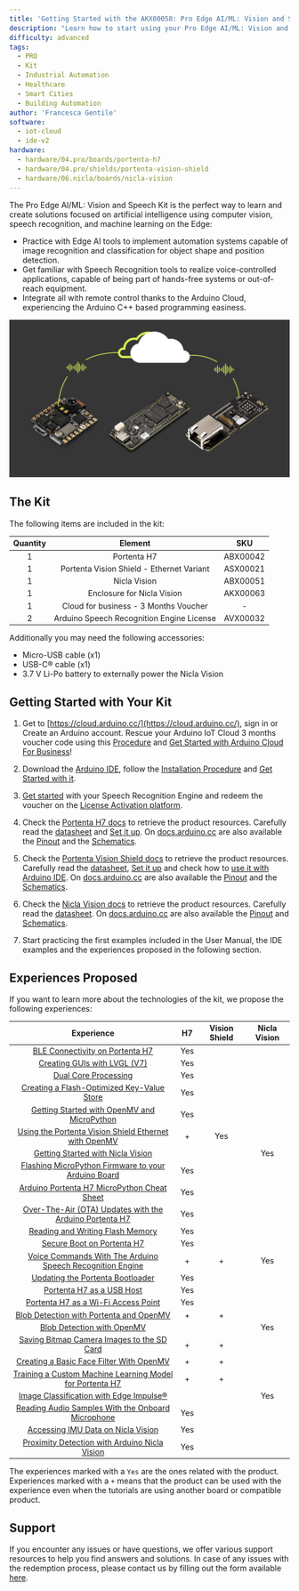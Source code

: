 ```yaml
---
title: 'Getting Started with the AKX00058: Pro Edge AI/ML: Vision and Speech Kit'
description: "Learn how to start using your Pro Edge AI/ML: Vision and Speech Kit"
difficulty: advanced
tags:
  - PRO
  - Kit
  - Industrial Automation
  - Healthcare
  - Smart Cities 
  - Building Automation
author: 'Francesca Gentile'
software:
  - iot-cloud
  - ide-v2
hardware:
  - hardware/04.pro/boards/portenta-h7
  - hardware/04.pro/shields/portenta-vision-shield
  - hardware/06.nicla/boards/nicla-vision
---
```


The Pro Edge AI/ML: Vision and Speech Kit is the perfect way to learn and create solutions focused on artificial intelligence using computer vision, speech recognition, and machine learning on the Edge:

- Practice with Edge AI tools to implement automation systems capable of image recognition and classification for object shape and position detection.
- Get familiar with Speech Recognition tools to realize voice-controlled applications, capable of being part of hands-free systems or out-of-reach equipment.
- Integrate all with remote control thanks to the Arduino Cloud, experiencing the Arduino C++ based programming easiness.

![Pro Edge AI/ML: Vision and Speech Kit Main Features](assets/speech-thumb.png)

## The Kit

The following items are included in the kit:

| Quantity |                  Element                  |   SKU    |
| :------: | :---------------------------------------: | :------: |
|    1     |                Portenta H7                | ABX00042 |
|    1     | Portenta Vision Shield - Ethernet Variant | ASX00021 |
|    1     |               Nicla Vision                | ABX00051 |
|    1     |        Enclosure for Nicla Vision         | AKX00063 |
|    1     |   Cloud for business - 3 Months Voucher   |    -     |
|    2     | Arduino Speech Recognition Engine License | AVX00032 |


Additionally you may need the following accessories:

* Micro-USB cable (x1)
* USB-C® cable (x1)
* 3.7 V Li-Po battery to externally power the Nicla Vision

## Getting Started with Your Kit

1. Get to [https://cloud.arduino.cc/](https://cloud.arduino.cc/), sign in or Create an Arduino account. Rescue your Arduino IoT Cloud 3 months voucher code using this [Procedure](https://docs.arduino.cc/tutorials/generic/cloud-business-voucher-redeem) and [Get Started with Arduino Cloud For Business](https://docs.arduino.cc/arduino-cloud/getting-started/arduino-cloud-for-business)!

2. Download the [Arduino IDE](https://www.arduino.cc/en/software#future-version-of-the-arduino-ide), follow the [Installation Procedure](https://docs.arduino.cc/software/ide-v2/tutorials/getting-started/ide-v2-downloading-and-installing) and [Get Started with it](https://docs.arduino.cc/software/ide-v2/tutorials/getting-started-ide-v2).

3. [Get started](https://docs.arduino.cc/tutorials/portenta-vision-shield/speech-recognition-engine) with your Speech Recognition Engine and redeem the voucher on the [License Activation platform](https://tool.cyberon.com.tw/ArduinoDSpotterAuth/CFMain.php).

4. Check the [Portenta H7 docs](https://docs.arduino.cc/hardware/portenta-h7) to retrieve the product resources. Carefully read the [datasheet](https://docs.arduino.cc/resources/datasheets/ABX00042-ABX00045-ABX00046-datasheet.pdf) and [Set it up](https://docs.arduino.cc/tutorials/portenta-h7/setting-up-portenta). On [docs.arduino.cc](http://docs.arduino.cc) are also available the [Pinout](https://docs.arduino.cc/resources/pinouts/ABX00042-full-pinout.pdf) and the [Schematics](https://docs.arduino.cc/resources/schematics/ABX00042-schematics.pdf).

5. Check the [Portenta Vision Shield docs](https://docs.arduino.cc/hardware/portenta-vision-shield) to retrieve the product resources. Carefully read the [datasheet](https://docs.arduino.cc/resources/datasheets/ASX00021-ASX00026-datasheet.pdf), [Set it up](https://docs.arduino.cc/tutorials/portenta-vision-shield/getting-started-camera) and check how to [use it with Arduino IDE](https://docs.arduino.cc/tutorials/portenta-vision-shield/ethernet-with-ide). On [docs.arduino.cc](http://docs.arduino.cc) are also available the [Pinout](https://docs.arduino.cc/resources/pinouts/ASX00021-ASX00026-full-pinout.pdf) and the [Schematics](https://docs.arduino.cc/resources/schematics/ASX00026-schematics.pdf).

6. Check the [Nicla Vision docs](https://docs.arduino.cc/hardware/nicla-vision) to retrieve the product resources. Carefully read the [datasheet](https://docs.arduino.cc/resources/datasheets/ABX00051-datasheet.pdf). On [docs.arduino.cc](http://docs.arduino.cc) are also available the [Pinout](https://docs.arduino.cc/resources/pinouts/ABX00051-full-pinout.pdf) and [Schematics](https://docs.arduino.cc/resources/schematics/ABX00051-schematics.pdf).

7. Start practicing the first examples included in the User Manual, the IDE examples and the experiences proposed in the following section.


## Experiences Proposed

If you want to learn more about the technologies of the kit, we propose the following experiences:

|                                                                     Experience                                                                     | H7  | Vision Shield | Nicla Vision |
| :------------------------------------------------------------------------------------------------------------------------------------------------: | :-: | :-----------: | :----------: |
|                         [BLE Connectivity on Portenta H7](https://docs.arduino.cc/tutorials/portenta-h7/ble-connectivity)                          | Yes |               |              |
|                        [Creating GUIs with LVGL (V7)](https://docs.arduino.cc/tutorials/portenta-h7/creating-gui-with-lvgl)                        | Yes |               |              |
|                             [Dual Core Processing](https://docs.arduino.cc/tutorials/portenta-h7/dual-core-processing)                             | Yes |               |              |
|            [Creating a Flash-Optimized Key-Value Store](https://docs.arduino.cc/tutorials/portenta-h7/flash-optimized-key-value-store)             | Yes |               |              |
|          [Getting Started with OpenMV and MicroPython](https://docs.arduino.cc/tutorials/portenta-h7/getting-started-openmv-micropython)           | Yes |               |              |
|       [Using the Portenta Vision Shield Ethernet with OpenMV](https://docs.arduino.cc/tutorials/portenta-vision-shield/ethernet-with-openmv)       |  +  |      Yes      |              |
|                        [Getting Started with Nicla Vision](https://docs.arduino.cc/tutorials/nicla-vision/getting-started)                         |     |               |     Yes      |
|           [Flashing MicroPython Firmware to your Arduino Board](https://docs.arduino.cc/tutorials/portenta-h7/micropython-installation)            | Yes |               |              |
|                  [Arduino Portenta H7 MicroPython Cheat Sheet](https://docs.arduino.cc/tutorials/portenta-h7/openmv-cheat-sheet)                   | Yes |               |              |
|            [Over-The-Air (OTA) Updates with the Arduino Portenta H7](https://docs.arduino.cc/tutorials/portenta-h7/over-the-air-update)            | Yes |               |              |
|                   [Reading and Writing Flash Memory](https://docs.arduino.cc/tutorials/portenta-h7/reading-writing-flash-memory)                   | Yes |               |              |
|                              [Secure Boot on Portenta H7](https://docs.arduino.cc/tutorials/portenta-h7/secure-boot)                               | Yes |               |              |
|        [Voice Commands With The Arduino Speech Recognition Engine](https://docs.arduino.cc/tutorials/portenta-h7/speech-recognition-engine)        |  +  |       +       |     Yes      |
|                     [Updating the Portenta Bootloader](https://docs.arduino.cc/tutorials/portenta-h7/updating-the-bootloader)                      | Yes |               |              |
|                                [Portenta H7 as a USB Host](https://docs.arduino.cc/tutorials/portenta-h7/usb-host)                                 | Yes |               |              |
|                       [Portenta H7 as a Wi-Fi Access Point](https://docs.arduino.cc/tutorials/portenta-h7/wifi-access-point)                       | Yes |               |              |
|                 [Blob Detection with Portenta and OpenMV](https://docs.arduino.cc/tutorials/portenta-vision-shield/blob-detection)                 |  +  |       +       |              |
|                            [Blob Detection with OpenMV](https://docs.arduino.cc/tutorials/nicla-vision/blob-detection)                             |     |               |     Yes      |
|          [Saving Bitmap Camera Images to the SD Card](https://docs.arduino.cc/tutorials/portenta-vision-shield/camera-to-bitmap-sd-card)           |  +  |       +       |              |
|          [Creating a Basic Face Filter With OpenMV](https://docs.arduino.cc/tutorials/portenta-vision-shield/creating-basic-face-filter)           |  +  |       +       |              |
| [Training a Custom Machine Learning Model for Portenta H7](https://docs.arduino.cc/tutorials/portenta-vision-shield/custom-machine-learning-model) |  +  |       +       |              |
|                   [Image Classification with Edge Impulse®](https://docs.arduino.cc/tutorials/nicla-vision/image-classification)                   |     |               |     Yes      |
|               [Reading Audio Samples With the Onboard Microphone](https://docs.arduino.cc/tutorials/nicla-vision/microphone-sensor)                | Yes |               |              |
|                       [Accessing IMU Data on Nicla Vision](https://docs.arduino.cc/tutorials/nicla-vision/nicla-vision-imu)                        | Yes |               |              |
|                     [Proximity Detection with Arduino Nicla Vision](https://docs.arduino.cc/tutorials/nicla-vision/proximity)                      | Yes |               |              |

The experiences marked with a `Yes` are the ones related with the product. Experiences marked with a `+` means that the product can be used with the experience even when the tutorials are using another board or compatible product.


## Support

If you encounter any issues or have questions, we offer various support resources to help you find answers and solutions. In case of any issues with the redemption process, please contact us by filling out the form available [here](arduino.cc/en/contact-us/).

